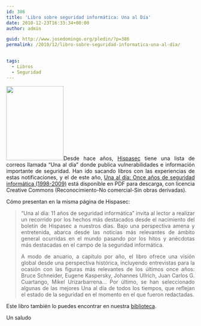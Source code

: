 ```yaml
---
id: 386
title: 'Libro sobre seguridad informática: Una al Día'
date: 2010-12-23T16:33:34+00:00
author: admin

guid: http://www.josedomingo.org/pledin/?p=386
permalink: /2010/12/libro-sobre-seguridad-informatica-una-al-dia/

  
tags:
  - Libros
  - Seguridad
---
```

<p style="text-align: justify;">
  <a href="{{ site.url }}{{ site.baseurl }}/assets/wp-content/uploads/2010/12/unoaldia.png"><img class="size-full wp-image-387 alignleft" title="unoaldia" src="{{ site.url }}{{ site.baseurl }}/assets/wp-content/uploads/2010/12/unoaldia.png" alt="" width="153" height="199" /></a>Desde hace años, <a href="http://www.hispasec.com/">Hispasec</a> tiene una lista de correos llamada &#8220;Una al día&#8221; donde publica vulnerabilidades e información importante de seguridad. Han ido sacando libros con las experiencias de estas notificaciones, y el de este año, <a href="http://www.hispasec.com/uad/archivos/UADv2.0.pdf">Una al día: Once años de seguridad informática (1998-2009)</a> está disponible en PDF para descarga, con licencia Creative Commons (Reconocimiento-No comercial-Sin obras derivadas).
</p>

<p style="text-align: justify;">
  Cómo presentan en la misma página de Hispasec:
</p>

<blockquote style="text-align: justify;">
  <p>
    &#8220;Una al día: 11 años de seguridad informática&#8221; invita al lector a realizar un recorrido por los hechos más destacados desde el nacimiento del boletín de Hispasec a nuestros días. Bajo una perspectiva amena y entretenida, abarca desde las noticias más relevantes de ámbito general ocurridas en el mundo pasando por los hitos y anécdotas más destacadas en el campo de la seguridad informática.
  </p>
  
  <p style="text-align: justify;">
    A modo de anuario, a capítulo por año, el libro ofrece una visión global desde una perspectiva histórica, incluyendo entrevistas para la ocasión con las figuras más relevantes de los últimos once años: Bruce Schneider, Eugene Kaspersky, Johannes Ullrich, Juan Carlos G. Cuartango, Mikel Urizarbarrena&#8230; Por último, se han seleccionado algunas de las mejores Una al día de todos los tiempos, que reflejan el estado de la seguridad en el momento en el que fueron redactadas.
  </p>
</blockquote>

<p style="text-align: justify;">
  Este libro también lo puedes encontrar en nuestra <a href="http://www.josedomingo.org/web/mod/data/view.php?id=1670">biblioteca</a>.
</p>

<p style="text-align: justify;">
  Un saludo
</p>

<!-- AddThis Advanced Settings generic via filter on the_content -->

<!-- AddThis Share Buttons generic via filter on the_content -->
